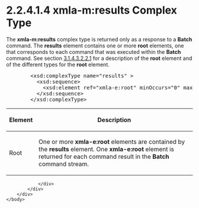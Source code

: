 <html dir="LTR" xmlns:mshelp="http://msdn.microsoft.com/mshelp" xmlns:ddue="http://ddue.schemas.microsoft.com/authoring/2003/5" xmlns:xlink="http://www.w3.org/1999/xlink" xmlns:tool="http://www.microsoft.com/tooltip">
    <head>
        <meta http-equiv="Content-Type" content="text/html; CHARSET=utf-8"></meta>
        <meta name="save" content="history"></meta>
        <title>2.2.4.1.4 xmla-m:results Complex Type</title>
        <xml>
            <mshelp:toctitle title="2.2.4.1.4 xmla-m:results Complex Type"></mshelp:toctitle>
            <mshelp:rltitle title="[MS-SSAS]: xmla-m:results Complex Type"></mshelp:rltitle>
            <mshelp:keyword index="A" term="0f9ccf3d-05d7-4b43-97c3-a3037b1ec2f1"></mshelp:keyword>
            <mshelp:attr name="DCSext.ContentType" value="open specification"></mshelp:attr>
            <mshelp:attr name="AssetID" value="0f9ccf3d-05d7-4b43-97c3-a3037b1ec2f1"></mshelp:attr>
            <mshelp:attr name="TopicType" value="kbRef"></mshelp:attr>
            <mshelp:attr name="DCSext.Title" value="[MS-SSAS]: xmla-m:results Complex Type" />
        </xml>
    </head>
    <body>
        <div id="header">
            <h1 class="heading">2.2.4.1.4 xmla-m:results Complex Type</h1>
        </div>
        <div id="mainSection">
            <div id="mainBody">
                <div id="allHistory" class="saveHistory"></div>
                <div id="sectionSection0" class="section" name="collapseableSection">
                    

<p>The <b>xmla-m:results</b> complex type is returned only as a
response to a <b>Batch</b> command. The <b>results</b> element contains one or
more <b>root</b> elements, one that corresponds to each command that was
executed within the <b>Batch</b> command. See section <a href="b6fe7bf3-bff3-44cf-9506-a114b72792b3.htm">3.1.4.3.2.2.1</a> for a
description of the <b>root</b> element and of the different types for the <b>root</b>
element.</p>

<dl>
<dd>
<div><pre>   &lt;xsd:complexType name=&quot;results&quot; &gt;
     &lt;xsd:sequence&gt;
       &lt;xsd:element ref=&quot;xmla-e:root&quot; minOccurs=&quot;0&quot; maxOccurs=&quot;unbounded&quot; /&gt;
     &lt;/xsd:sequence&gt;
   &lt;/xsd:complexType&gt;
</pre></div>
</dd></dl>

<table>
 <thead>
  <tr>
   <th>
   <p>Element</p>
   </th>
   <th>
   <p>Description</p>
   </th>
  </tr>
 </thead>
 <tr>
  <td>
  <p>Root</p>
  </td>
  <td>
  <p>One or more <b>xmla-e:root</b> elements are contained
  by the <b>results</b> element. One <b>xmla-e:root</b> element is returned for
  each command result in the <b>Batch</b> command stream.</p>
  </td>
 </tr>
</table>

<p> </p>


                </div>
            </div>
        </div>
    </body>
</html>